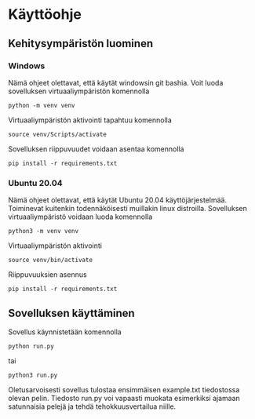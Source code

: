 # Käyttöohje

## Kehitysympäristön luominen

### Windows

Nämä ohjeet olettavat, että käytät windowsin git bashia. Voit luoda sovelluksen virtuaaliympäristön komennolla

    python -m venv venv

Virtuaaliympäristön aktivointi tapahtuu komennolla

    source venv/Scripts/activate

Sovelluksen riippuvuudet voidaan asentaa komennolla

    pip install -r requirements.txt

### Ubuntu 20.04

Nämä ohjeet olettavat, että käytät Ubuntu 20.04 käyttöjärjestelmää. Toiminevat kuitenkin todennäköisesti muillakin linux distroilla. Sovelluksen virtuaaliympäristö voidaan luoda komennolla

    python3 -m venv venv

Virtuaaliympäristön aktivointi

    source venv/bin/activate

Riippuvuuksien asennus

    pip install -r requirements.txt

## Sovelluksen käyttäminen

Sovellus käynnistetään komennolla

    python run.py

tai

    python3 run.py

Oletusarvoisesti sovellus tulostaa ensimmäisen example.txt tiedostossa olevan pelin. Tiedosto run.py voi vapaasti muokata esimerkiksi ajamaan satunnaisia pelejä ja tehdä tehokkuusvertailua niille.
